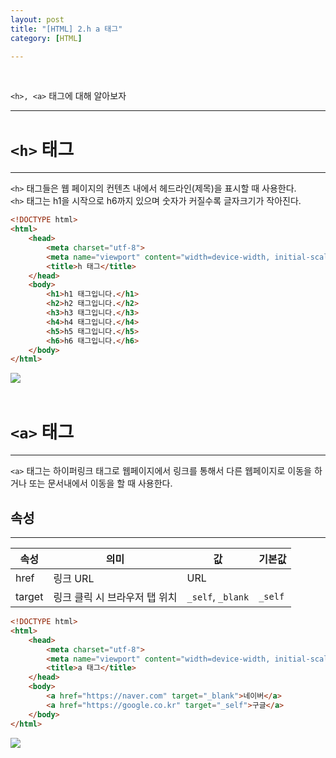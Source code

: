 ```yaml
---
layout: post
title: "[HTML] 2.h a 태그"
category: [HTML]

---
```

<br>

`<h>, <a>` 태그에 대해 알아보자
<!-- more -->
<hr>


# `<h>` 태그
---
`<h>` 태그들은 웹 페이지의 컨텐츠 내에서 헤드라인(제목)을 표시할 때 사용한다.   
`<h>` 태그는 h1을 시작으로 h6까지 있으며 숫자가 커질수록 글자크기가 작아진다.

```html
<!DOCTYPE html>
<html>
    <head>
        <meta charset="utf-8">
        <meta name="viewport" content="width=device-width, initial-scale=1.0">
        <title>h 태그</title>
    </head>
    <body>
        <h1>h1 태그입니다.</h1>
        <h2>h2 태그입니다.</h2>
        <h3>h3 태그입니다.</h3>
        <h4>h4 태그입니다.</h4>
        <h5>h5 태그입니다.</h5>
        <h6>h6 태그입니다.</h6>
    </body>
</html>
```
<img src="https://sanggil1107.github.io//public/img/html/h.PNG" style="display: block;margin: 0 auto;">
<br>

# `<a>` 태그
---
`<a>` 태그는 하이퍼링크 태그로 웹페이지에서 링크를 통해서 다른 웹페이지로 이동을 하거나 또는 문서내에서 이동을 할 때 사용한다.   

## 속성
---
|속성|의미|값|기본값|
|---|---|---|---|
|href|링크 URL|URL| |
|target|링크 클릭 시 브라우저 탭 위치|`_self`, `_blank`|`_self`|

```html
<!DOCTYPE html>
<html>
    <head>
        <meta charset="utf-8">
        <meta name="viewport" content="width=device-width, initial-scale=1.0">
        <title>a 태그</title>
    </head>
    <body>
        <a href="https://naver.com" target="_blank">네이버</a>
        <a href="https://google.co.kr" target="_self">구글</a>
    </body>
</html>
```
<img src="https://sanggil1107.github.io//public/img/html/a.PNG" style="display: block;margin: 0 auto;">